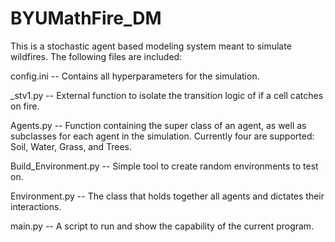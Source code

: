 # BYUMathFire_DM

This is a stochastic agent based modeling system meant to simulate wildfires. The following files are included:

config.ini -- Contains all hyperparameters for the simulation. 

_stv1.py -- External function to isolate the transition logic of if a cell catches on fire. 

Agents.py -- Function containing the super class of an agent, as well as subclasses for each agent in the simulation. 
	Currently four are supported: Soil, Water, Grass, and Trees. 
	
Build_Environment.py -- Simple tool to create random environments to test on.  

Environment.py -- The class that holds together all agents and dictates their interactions.  

main.py -- A script to run and show the capability of the current program.  
